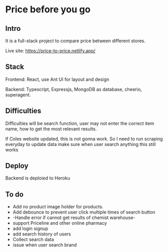 # Price before you go
## Intro
It is a full-stack project to compare price between different stores.

Live site: https://price-to-price.netlify.app/

## Stack
Frontend: React, use Ant UI for layout and design

Backend: Typescript, Expressjs, MongoDB as database, cheerio, superagent.

## Difficulties
Difficulties will be search function, user may not enter the correct item name, how to get the most relevant results.

If Coles website updated, this is not gonna work. So I need to run scraping everyday to update data make sure when user search anything this still works

## Deploy
Backend is deploied to Heroku

## To do
* Add no product image holder for products.
* Add debounce to prevent user click multiple times of  search button
* -Handle error if cannot get results of chemist warehouse-
* support Priceline and other online pharmacy
* add login signup
* add search history of users
* Collect search data
* issue when user search brand
